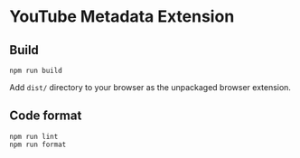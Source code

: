 # YouTube Metadata Extension

## Build

```shell
npm run build
```

Add `dist/` directory to your browser as the unpackaged browser extension.

## Code format

```shell
npm run lint
npm run format
```
